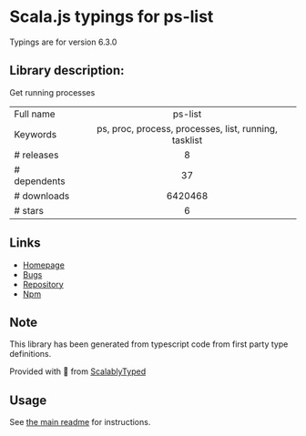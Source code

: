 
# Scala.js typings for ps-list

Typings are for version 6.3.0

## Library description:
Get running processes

|                    |                 |
| ------------------ | :-------------: |
| Full name          | ps-list |
| Keywords           | ps, proc, process, processes, list, running, tasklist |
| # releases         | 8 |
| # dependents       | 37 |
| # downloads        | 6420468 |
| # stars            | 6 |

## Links
- [Homepage](https://github.com/sindresorhus/ps-list#readme)
- [Bugs](https://github.com/sindresorhus/ps-list/issues)
- [Repository](https://github.com/sindresorhus/ps-list)
- [Npm](https://www.npmjs.com/package/ps-list)
    


## Note
This library has been generated from typescript code from first party type definitions.

Provided with :purple_heart: from [ScalablyTyped](https://github.com/oyvindberg/ScalablyTyped)

## Usage
See [the main readme](../../readme.md) for instructions.


